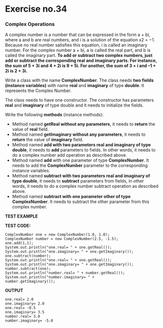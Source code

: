# Exercise no.34
### Complex Operations

A complex number is a number that can be expressed in the form a + bi, where a and b are real numbers, and i is a solution of the equation x2 = −1. Because no real number satisfies this equation, i is called an imaginary number. For the complex number a + bi, a is called the real part, and b is called the imaginary part. **To add or subtract two complex numbers, just add or subtract the corresponding real and imaginary parts. For instance, the sum of 5 + 3i and 4 + 2i is 9 + 5i. For another, the sum of 3 + i and –1 + 2i is 2 + 3i.**

Write a class with the name **ComplexNumber**. The class needs **two fields (instance variables)** with name **real** and **imaginary** of type **double**. It represents the Complex Number.

The class needs to have one constructor. The constructor has parameters **real** and **imaginary** of type double and it needs to initialize the fields.

Write the following **methods** (instance methods):
- Method named **getReal without any parameters**, it needs to **return** the value of **real** field.
- Method named **getImaginary without any parameters**, it needs to **return** the value of **imaginary** field.
- Method named **add with two parameters real and imaginary of type double**, it needs to **add** parameters to fields. In other words, it needs to do a complex number add operation as described above.
- Method named **add** with one parameter of type **ComplexNumber**. It needs to add the **ComplexNumber** parameter to the corresponding instance variables.
- Method named **subtract with two parameters real and imaginary of type double**, it needs to **subtract** parameters from fields, in other words, it needs to do a complex number subtract operation as described above.
- Method named **subtract with one parameter other of type ComplexNumber**. It needs to subtract the other parameter from this complex number.

**TEST EXAMPLE**  

**TEST CODE:**
```
ComplexNumber one = new ComplexNumber(1.0, 1.0);
ComplexNumber number = new ComplexNumber(2.5, -1.5);
one.add(1,1);
System.out.println("one.real= " + one.getReal());
System.out.println("one.imaginary= " + one.getImaginary());
one.subtract(number);
System.out.println("one.real= " + one.getReal());
System.out.println("one.imaginary= " + one.getImaginary());
number.subtract(one);
System.out.println("number.real= " + number.getReal());
System.out.println("number.imaginary= " +
number.getImaginary());
```

**OUTPUT**
```
one.real= 2.0
one.imaginary= 2.0
one.real= -0.5
one.imaginary= 3.5
number.real= 3.0
number.imaginary= -5.0
```
